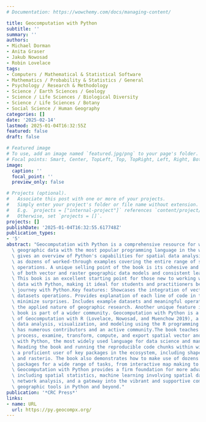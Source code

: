 ```yaml
---
# Documentation: https://wowchemy.com/docs/managing-content/

title: Geocomputation with Python
subtitle: ''
summary: ''
authors:
- Michael Dorman
- Anita Graser
- Jakub Nowosad
- Robin Lovelace
tags:
- Computers / Mathematical & Statistical Software
- Mathematics / Probability & Statistics / General
- Psychology / Research & Methodology
- Science / Earth Sciences / Geology
- Science / Life Sciences / Biological Diversity
- Science / Life Sciences / Botany
- Social Science / Human Geography
categories: []
date: '2025-02-14'
lastmod: 2025-01-04T16:32:55Z
featured: false
draft: false

# Featured image
# To use, add an image named `featured.jpg/png` to your page's folder.
# Focal points: Smart, Center, TopLeft, Top, TopRight, Left, Right, BottomLeft, Bottom, BottomRight.
image:
  caption: ''
  focal_point: ''
  preview_only: false

# Projects (optional).
#   Associate this post with one or more of your projects.
#   Simply enter your project's folder or file name without extension.
#   E.g. `projects = ["internal-project"]` references `content/project/deep-learning/index.md`.
#   Otherwise, set `projects = []`.
projects: []
publishDate: '2025-01-04T16:32:55.617748Z'
publication_types:
- '5'
abstract: "Geocomputation with Python is a comprehensive resource for working with\
  \ geographic data with the most popular programming language in the world. The book\
  \ gives an overview of Python's capabilities for spatial data analysis, as well\
  \ as dozens of worked-through examples covering the entire range of standard GIS\
  \ operations. A unique selling point of the book is its cohesive and joined-up coverage\
  \ of both vector and raster geographic data models and consistent learning curve.\
  \ This book is an excellent starting point for those new to working with geographic\
  \ data with Python, making it ideal for students and practitioners beginning their\
  \ journey with Python.Key features: Showcases the integration of vector and raster\
  \ datasets operations. Provides explanation of each line of code in the book to\
  \ minimize surprises. Includes example datasets and meaningful operations to illustrate\
  \ the applied nature of geographic research. Another unique feature is that this\
  \ book is part of a wider community. Geocomputation with Python is a sister project\
  \ of Geocomputation with R (Lovelace, Nowosad, and Muenchow 2019), a book on geographic\
  \ data analysis, visualization, and modeling using the R programming language that\
  \ has numerous contributors and an active community.The book teaches how to import,\
  \ process, examine, transform, compute, and export spatial vector and raster datasets\
  \ with Python, the most widely used language for data science and many other domains.\
  \ Reading the book and running the reproducible code chunks within will make you\
  \ a proficient user of key packages in the ecosystem, including shapely, geopandas,\
  \ and rasterio. The book also demonstrates how to make use of dozens of additional\
  \ packages for a wide range of tasks, from interactive map making to terrain modeling.\
  \ Geocomputation with Python provides a firm foundation for more advanced topics,\
  \ including spatial statistics, machine learning involving spatial data, and spatial\
  \ network analysis, and a gateway into the vibrant and supportive community developing\
  \ geographic tools in Python and beyond."
publication: '*CRC Press*'
links:
- name: URL
  url: https://py.geocompx.org/
---
```

